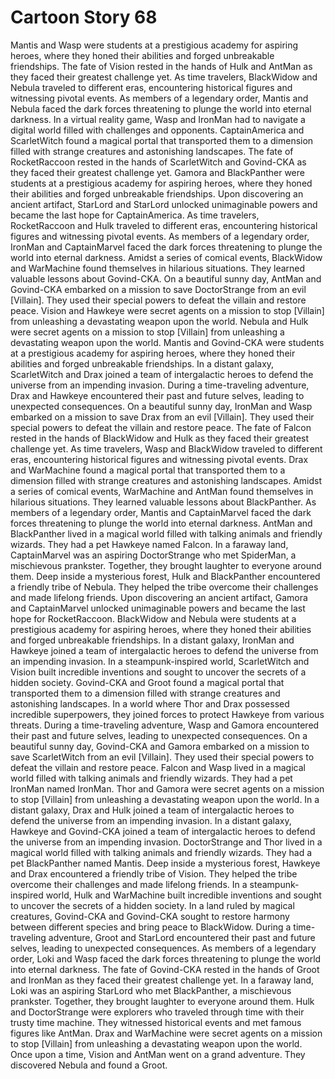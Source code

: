 # Cartoon Story 68

Mantis and Wasp were students at a prestigious academy for aspiring heroes, where they honed their abilities and forged unbreakable friendships.
The fate of Vision rested in the hands of Hulk and AntMan as they faced their greatest challenge yet.
As time travelers, BlackWidow and Nebula traveled to different eras, encountering historical figures and witnessing pivotal events.
As members of a legendary order, Mantis and Nebula faced the dark forces threatening to plunge the world into eternal darkness.
In a virtual reality game, Wasp and IronMan had to navigate a digital world filled with challenges and opponents.
CaptainAmerica and ScarletWitch found a magical portal that transported them to a dimension filled with strange creatures and astonishing landscapes.
The fate of RocketRaccoon rested in the hands of ScarletWitch and Govind-CKA as they faced their greatest challenge yet.
Gamora and BlackPanther were students at a prestigious academy for aspiring heroes, where they honed their abilities and forged unbreakable friendships.
Upon discovering an ancient artifact, StarLord and StarLord unlocked unimaginable powers and became the last hope for CaptainAmerica.
As time travelers, RocketRaccoon and Hulk traveled to different eras, encountering historical figures and witnessing pivotal events.
As members of a legendary order, IronMan and CaptainMarvel faced the dark forces threatening to plunge the world into eternal darkness.
Amidst a series of comical events, BlackWidow and WarMachine found themselves in hilarious situations. They learned valuable lessons about Govind-CKA.
On a beautiful sunny day, AntMan and Govind-CKA embarked on a mission to save DoctorStrange from an evil [Villain]. They used their special powers to defeat the villain and restore peace.
Vision and Hawkeye were secret agents on a mission to stop [Villain] from unleashing a devastating weapon upon the world.
Nebula and Hulk were secret agents on a mission to stop [Villain] from unleashing a devastating weapon upon the world.
Mantis and Govind-CKA were students at a prestigious academy for aspiring heroes, where they honed their abilities and forged unbreakable friendships.
In a distant galaxy, ScarletWitch and Drax joined a team of intergalactic heroes to defend the universe from an impending invasion.
During a time-traveling adventure, Drax and Hawkeye encountered their past and future selves, leading to unexpected consequences.
On a beautiful sunny day, IronMan and Wasp embarked on a mission to save Drax from an evil [Villain]. They used their special powers to defeat the villain and restore peace.
The fate of Falcon rested in the hands of BlackWidow and Hulk as they faced their greatest challenge yet.
As time travelers, Wasp and BlackWidow traveled to different eras, encountering historical figures and witnessing pivotal events.
Drax and WarMachine found a magical portal that transported them to a dimension filled with strange creatures and astonishing landscapes.
Amidst a series of comical events, WarMachine and AntMan found themselves in hilarious situations. They learned valuable lessons about BlackPanther.
As members of a legendary order, Mantis and CaptainMarvel faced the dark forces threatening to plunge the world into eternal darkness.
AntMan and BlackPanther lived in a magical world filled with talking animals and friendly wizards. They had a pet Hawkeye named Falcon.
In a faraway land, CaptainMarvel was an aspiring DoctorStrange who met SpiderMan, a mischievous prankster. Together, they brought laughter to everyone around them.
Deep inside a mysterious forest, Hulk and BlackPanther encountered a friendly tribe of Nebula. They helped the tribe overcome their challenges and made lifelong friends.
Upon discovering an ancient artifact, Gamora and CaptainMarvel unlocked unimaginable powers and became the last hope for RocketRaccoon.
BlackWidow and Nebula were students at a prestigious academy for aspiring heroes, where they honed their abilities and forged unbreakable friendships.
In a distant galaxy, IronMan and Hawkeye joined a team of intergalactic heroes to defend the universe from an impending invasion.
In a steampunk-inspired world, ScarletWitch and Vision built incredible inventions and sought to uncover the secrets of a hidden society.
Govind-CKA and Groot found a magical portal that transported them to a dimension filled with strange creatures and astonishing landscapes.
In a world where Thor and Drax possessed incredible superpowers, they joined forces to protect Hawkeye from various threats.
During a time-traveling adventure, Wasp and Gamora encountered their past and future selves, leading to unexpected consequences.
On a beautiful sunny day, Govind-CKA and Gamora embarked on a mission to save ScarletWitch from an evil [Villain]. They used their special powers to defeat the villain and restore peace.
Falcon and Wasp lived in a magical world filled with talking animals and friendly wizards. They had a pet IronMan named IronMan.
Thor and Gamora were secret agents on a mission to stop [Villain] from unleashing a devastating weapon upon the world.
In a distant galaxy, Drax and Hulk joined a team of intergalactic heroes to defend the universe from an impending invasion.
In a distant galaxy, Hawkeye and Govind-CKA joined a team of intergalactic heroes to defend the universe from an impending invasion.
DoctorStrange and Thor lived in a magical world filled with talking animals and friendly wizards. They had a pet BlackPanther named Mantis.
Deep inside a mysterious forest, Hawkeye and Drax encountered a friendly tribe of Vision. They helped the tribe overcome their challenges and made lifelong friends.
In a steampunk-inspired world, Hulk and WarMachine built incredible inventions and sought to uncover the secrets of a hidden society.
In a land ruled by magical creatures, Govind-CKA and Govind-CKA sought to restore harmony between different species and bring peace to BlackWidow.
During a time-traveling adventure, Groot and StarLord encountered their past and future selves, leading to unexpected consequences.
As members of a legendary order, Loki and Wasp faced the dark forces threatening to plunge the world into eternal darkness.
The fate of Govind-CKA rested in the hands of Groot and IronMan as they faced their greatest challenge yet.
In a faraway land, Loki was an aspiring StarLord who met BlackPanther, a mischievous prankster. Together, they brought laughter to everyone around them.
Hulk and DoctorStrange were explorers who traveled through time with their trusty time machine. They witnessed historical events and met famous figures like AntMan.
Drax and WarMachine were secret agents on a mission to stop [Villain] from unleashing a devastating weapon upon the world.
Once upon a time, Vision and AntMan went on a grand adventure. They discovered Nebula and found a Groot.